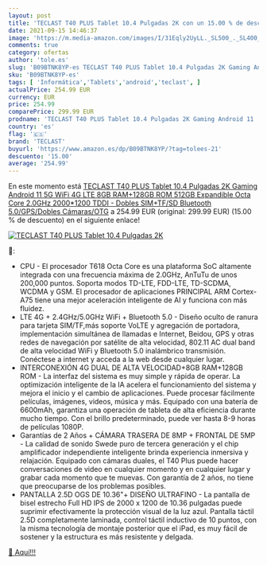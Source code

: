 ```yaml
---
layout: post
title: 'TECLAST T40 PLUS Tablet 10.4 Pulgadas 2K con un 15.00 % de descuento'
date: 2021-09-15 14:46:37
image: 'https://m.media-amazon.com/images/I/31Eqly2UyLL._SL500_._SL400_.jpg'
comments: true
category: ofertas
author: 'tole.es'
slug: 'B09BTNK8YP-es TECLAST T40 PLUS Tablet 10.4 Pulgadas 2K Gaming Android 11...'
sku: 'B09BTNK8YP-es'
tags: [ 'Informática','Tablets','android','teclast', ]
actualPrice: 254.99 EUR
currency: EUR
price: 254.99
comparePrice: 299.99 EUR
prodname: 'TECLAST T40 PLUS Tablet 10.4 Pulgadas 2K Gaming Android 11  5G WiFi 4G LTE 8GB RAM+128GB ROM  512GB Expandible  Octa Core 2.0GHz 2000*1200 TDDI - Dobles SIM+TF/SD  Bluetooth 5.0/GPS/Dobles Cámaras/OTG'
country: 'es'
flag: '🇪🇸'
brand: 'TECLAST'
buyurl: 'https://www.amazon.es/dp/B09BTNK8YP/?tag=tolees-21'
descuento: '15.00'
average: '254.99'
---
```


En este momento está [TECLAST T40 PLUS Tablet 10.4 Pulgadas 2K Gaming Android 11  5G WiFi 4G LTE 8GB RAM+128GB ROM  512GB Expandible  Octa Core 2.0GHz 2000*1200 TDDI - Dobles SIM+TF/SD  Bluetooth 5.0/GPS/Dobles Cámaras/OTG](https://www.amazon.es/dp/B09BTNK8YP/?tag=tolees-21) a 254.99 EUR (original: 299.99 EUR) (15.00 %  de descuento) en el siguiente enlace!

[![TECLAST T40 PLUS Tablet 10.4 Pulgadas 2K](https://m.media-amazon.com/images/I/31Eqly2UyLL._SL500_._SL400_.jpg)](https://www.amazon.es/dp/B09BTNK8YP/?tag=tolees-21)

🔎:

- CPU - El procesador T618 Octa Core es una plataforma SoC altamente integrada con una frecuencia máxima de 2.0GHz, AnTuTu de unos 200,000 puntos. Soporta modos TD-LTE, FDD-LTE, TD-SCDMA, WCDMA y GSM. El procesador de aplicaciones PRINCIPAL ARM Cortex-A75 tiene una mejor aceleración inteligente de AI y funciona con más fluidez.
- LTE 4G + 2.4GHz/5.0GHz WiFi + Bluetooth 5.0 - Diseño oculto de ranura para tarjeta SIM/TF,más soporte VoLTE y agregación de portadora, implementación simultánea de llamadas e Internet, Beidou, GPS y otras redes de navegación por satélite de alta velocidad, 802.11 AC dual band de alta velocidad WiFi y Bluetooth 5.0 inalámbrico transmisión. Conéctese a internet y acceda a la web desde cualquier lugar.
- INTERCONEXIÓN 4G DUAL DE ALTA VELOCIDAD+8GB RAM+128GB ROM - La interfaz del sistema es muy simple y rápida de operar. La optimización inteligente de la IA acelera el funcionamiento del sistema y mejora el inicio y el cambio de aplicaciones. Puede procesar fácilmente películas, imágenes, videos, música y más. Equipado con una batería de 6600mAh, garantiza una operación de tableta de alta eficiencia durante mucho tiempo. Con el brillo predeterminado, puede ver hasta 8-9 horas de películas 1080P.
- Garantías de 2 Años + CÁMARA TRASERA DE 8MP + FRONTAL DE 5MP - La calidad de sonido Swede puro de tercera generación y el chip amplificador independiente inteligente brinda experiencia inmersiva y relajación. Equipado con cámaras duales, el T40 Plus puede hacer conversaciones de video en cualquier momento y en cualquier lugar y grabar cada momento que te muevas. Con garantía de 2 años, no tiene que preocuparse de los problemas posibles.
- PANTALLA 2.5D OGS DE 10.36"+ DISEÑO ULTRAFINO - La pantalla de bisel estrecho Full HD IPS de 2000 x 1200 de 10.36 pulgadas puede suprimir efectivamente la protección visual de la luz azul. Pantalla táctil 2.5D completamente laminada, control táctil inductivo de 10 puntos, con la misma tecnología de montaje posterior que el iPad, es muy fácil de sostener y la estructura es más resistente y delgada.

[🛒 Aquí!!!](https://www.amazon.es/dp/B09BTNK8YP/?tag=tolees-21)
